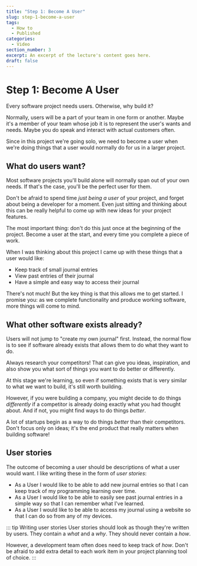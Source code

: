 ```yaml
---
title: "Step 1: Become A User"
slug: step-1-become-a-user
tags:
  - How to
  - Published
categories:
  - Video
section_number: 3
excerpt: An excerpt of the lecture's content goes here.
draft: false
---
```


# Step 1: Become A User

Every software project needs users. Otherwise, why build it?

Normally, users will be a part of your team in one form or another. Maybe it's a member of your team whose job it is to represent the user's wants and needs. Maybe you do speak and interact with actual customers often.

Since in this project we're going solo, we need to become a user when we're doing things that a user would normally do for us in a larger project.

## What do users want?

Most software projects you'll build alone will normally span out of your own needs. If that's the case, you'll be the perfect user for them.

Don't be afraid to spend time _just being a user_ of your project, and forget about being a developer for a moment. Even just sitting and thinking about this can be really helpful to come up with new ideas for your project features.

The most important thing: don't do this just once at the beginning of the project. Become a user at the start, and every time you complete a piece of work.

When I was thinking about this project I came up with these things that a user would like:

- Keep track of small journal entries
- View past entries of their journal
- Have a simple and easy way to access their journal

There's not much! But the key thing is that this allows me to get started. I promise you: as we complete functionality and produce working software, more things will come to mind.

## What other software exists already?

Users will not jump to "create my own journal" first. Instead, the normal flow is to see if software already exists that allows them to do what they want to do.

Always research your competitors! That can give you ideas, inspiration, and also show you what sort of things you want to do better or differently.

At this stage we're learning, so even if something exists that is very similar to what we want to build, it's still worth building.

However, if you were building a company, you might decide to do things _differently_ if a competitor is already doing exactly what you had thought about. And if not, you might find ways to do things _better_.

A lot of startups begin as a way to do things _better_ than their competitors. Don't focus only on ideas; it's the end product that really matters when building software!

## User stories

The outcome of becoming a user should be descriptions of what a user would want. I like writing these in the form of *user stories*:

- As a User I would like to be able to add new journal entries so that I can keep track of my programming learning over time.
- As a User I would like to be able to easily see past journal entries in a simple way so that I can remember what I've learned.
- As a User I would like to be able to access my journal using a website so that I can do so from any of my devices.

::: tip Writing user stories
User stories should look as though they're written by users. They contain a _what_ and a _why_. They should never contain a _how_.

However, a development team often does need to keep track of _how_. Don't be afraid to add extra detail to each work item in your project planning tool of choice.
:::
